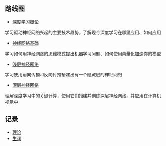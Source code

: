 ## 路线图
 
- [深度学习概论](/note/DL01/dl0101.md)

学习驱动神经网络兴起的主要技术趋势，了解现今深度学习在哪里应用、如何应用

- [神经网络基础](/note/DL01/dl0102.md)

学习如何用神经网络的思维模式提出机器学习问题、如何使用向量化加速你的模型

- [浅层神经网络](/note/DL01/dl0103.md)

学习使用前向传播和反向传播搭建出有一个隐藏层的神经网络

- [深层神经网络](/note/DL01/dl0104.md)

理解深度学习中的关键计算，使用它们搭建并训练深层神经网络，并应用在计算机视觉中

## 记录
- [理论](mlfll.md) 
- [生词](mlfsc.md)
